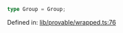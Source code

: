 ```ts
type Group = Group;
```

Defined in: [lib/provable/wrapped.ts:76](https://github.com/o1-labs/o1js/blob/89b7d1522af805d6d4c45a96d7a9cbc29a457aec/src/lib/provable/wrapped.ts#L76)
